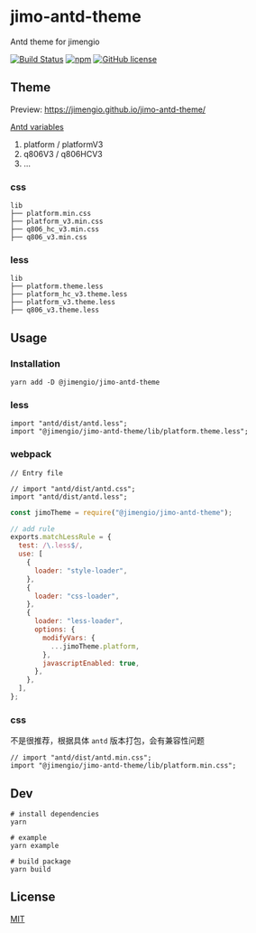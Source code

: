 # jimo-antd-theme

Antd theme for jimengio

[![Build Status](https://travis-ci.org/jimengio/jimo-antd-theme.svg?branch=master)](https://travis-ci.org/jimengio/jimo-antd-theme)
[![npm](https://img.shields.io/npm/v/@jimengio/jimo-antd-theme.svg)](https://www.npmjs.com/package/@jimengio/jimo-antd-theme)
[![GitHub license](https://img.shields.io/github/license/jimengio/jimo-antd-theme)](./LICENSE)

## Theme

Preview: https://jimengio.github.io/jimo-antd-theme/

[Antd variables](https://github.com/ant-design/ant-design/blob/master/components/style/themes/default.less)

1. platform / platformV3
2. q806V3 / q806HCV3
3. ...

### css

```shell
lib
├── platform.min.css
├── platform_v3.min.css
├── q806_hc_v3.min.css
├── q806_v3.min.css
```

### less

```shell
lib
├── platform.theme.less
├── platform_hc_v3.theme.less
├── platform_v3.theme.less
├── q806_v3.theme.less
```

## Usage

### Installation

```shell
yarn add -D @jimengio/jimo-antd-theme
```

### less

```tsx
import "antd/dist/antd.less";
import "@jimengio/jimo-antd-theme/lib/platform.theme.less";
```

### webpack

```tsx
// Entry file

// import "antd/dist/antd.css";
import "antd/dist/antd.less";
```

```js
const jimoTheme = require("@jimengio/jimo-antd-theme");

// add rule
exports.matchLessRule = {
  test: /\.less$/,
  use: [
    {
      loader: "style-loader",
    },
    {
      loader: "css-loader",
    },
    {
      loader: "less-loader",
      options: {
        modifyVars: {
          ...jimoTheme.platform,
        },
        javascriptEnabled: true,
      },
    },
  ],
};
```

### css

不是很推荐，根据具体 `antd` 版本打包，会有兼容性问题

```tsx
// import "antd/dist/antd.min.css";
import "@jimengio/jimo-antd-theme/lib/platform.min.css";
```

## Dev

```
# install dependencies
yarn

# example
yarn example

# build package
yarn build
```

## License

[MIT](./LICENSE)
